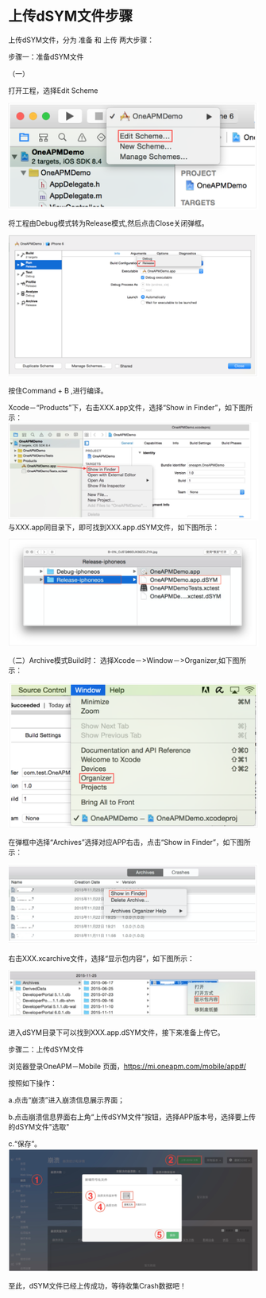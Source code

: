 # 上传dSYM文件步骤

上传dSYM文件，分为 准备 和 上传 两大步骤：

步骤一：准备dSYM文件

（一）

打开工程，选择Edit Scheme

![图1](image2015122521039.png)

将工程由Debug模式转为Release模式,然后点击Close关闭弹框。

![图2](image2015122521046.png)

按住Command + B ,进行编译。

Xcode－“Products”下，右击XXX.app文件，选择“Show in Finder”，如下图所示：
![图3](image4.png)
与XXX.app同目录下，即可找到XXX.app.dSYM文件，如下图所示：

![图4](image2015122521104.png)

（二）Archive模式Build时：
选择Xcode－>Window－>Organizer,如下图所示：

![图5](image2015122521113.png)

在弹框中选择“Archives”选择对应APP右击，点击“Show in Finder”，如下图所示：

![图6](image2015122521120.png)

右击XXX.xcarchive文件，选择“显示包内容”，如下图所示：

![图7](image2015122521127.png)

进入dSYM目录下可以找到XXX.app.dSYM文件，接下来准备上传它。

步骤二：上传dSYM文件

浏览器登录OneAPM－Mobile 页面，https://mi.oneapm.com/mobile/app#/

按照如下操作：

a.点击“崩溃”进入崩溃信息展示界面；

b.点击崩溃信息界面右上角“上传dSYM文件”按钮，选择APP版本号，选择要上传的dSYM文件"选取"

c.“保存”。
![图8](image2015122521136.png)

至此，dSYM文件已经上传成功，等待收集Crash数据吧！
 